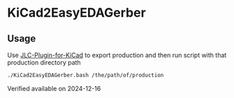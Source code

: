 # KiCad2EasyEDAGerber 

## Usage

Use [JLC-Plugin-for-KiCad](https://github.com/bennymeg/JLC-Plugin-for-KiCad) to export production and then run script with that production directory path

```bash
./KiCad2EasyEDAGerber.bash /the/path/of/production
```

Verified available on 2024-12-16